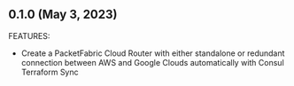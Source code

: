 ## 0.1.0  (May 3, 2023)

FEATURES:

* Create a PacketFabric Cloud Router with either standalone or redundant connection between AWS and Google Clouds automatically with Consul Terraform Sync
